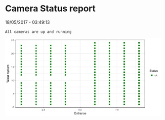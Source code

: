 Camera Status report
================
18/05/2017 - 03:49:13

    All cameras are up and running

![](camreport_files/figure-markdown_github/unnamed-chunk-2-1.png)
